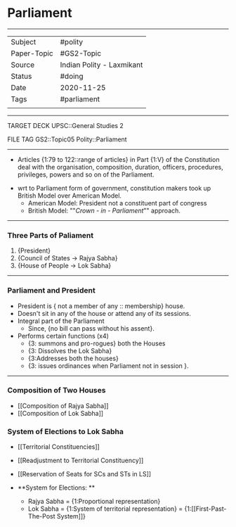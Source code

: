 # Parliament

***

|             |                           |
| ----------- | ------------------------- |
| Subject     | #polity                   |
| Paper-Topic | #GS2-Topic                |
| Source      | Indian Polity - Laxmikant |
| Status      | #doing                    |
| Date        | 2020-11-25                |
| Tags        | #parliament               |
|             |                           |

***

TARGET DECK
UPSC::General Studies 2

FILE TAG
GS2::Topic05 Polity::Parliament

***

*   Articles {1:79 to 122::range of articles} in Part {1:V} of the Constitution deal with the organisation, composition, duration, officers, procedures, privileges, powers and so on of the Parliament.
<!--ID: 1606267016636-->

* wrt to Parliament form of government, constitution makers took up British Model over American Model.
	* American Model: President not a constituent part of congress
	* British Model: ""*Crown - in - Parliament*"" approach.

---

### Three Parts of Paliament
1.  {President}
2. {Council of States -> Rajya Sabha}
3. {House of People -> Lok Sabha}
<!--ID: 1606267016680-->


---

### Parliament and President
* President is { not a member of any :: membership} house.
* Doesn't sit in any of the house or attend any of its sessions.
* Integral part of the Parliament
	* Since, {no bill can pass without his assent}.
* Performs certain functions (x4)
	* {3: summons and pro-rogues} both the Houses
	* {3: Dissolves the Lok Sabha}
	* {3:Addresses both the houses}
	* {3: issues ordinances when Parliament not in session }.
<!--ID: 1606267016715-->

---

### Composition of Two Houses
- [[Composition of Rajya Sabha]]
- [[Composition of Lok Sabha]]

### System of Elections to Lok Sabha
- [[Territorial Constituencies]]
- [[Readjustment to Territorial Constituency]]
- [[Reservation of Seats for SCs and STs in LS]]

- **System for Elections: **
	- Rajya Sabha = {1:Proportional representation} 
	- Lok Sabha = {1:System of territorial representation} = {1:[[First-Past-The-Post System]]}
<!--ID: 1606267016757-->












